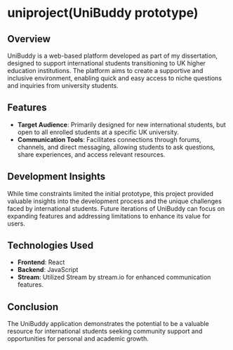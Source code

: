 # uniproject(UniBuddy prototype)

## Overview

UniBuddy is a web-based platform developed as part of my dissertation, designed to support international students transitioning to UK higher education institutions. The platform aims to create a supportive and inclusive environment, enabling quick and easy access to niche questions and inquiries from university students.

## Features

- **Target Audience**: Primarily designed for new international students, but open to all enrolled students at a specific UK university.
- **Communication Tools**: Facilitates connections through forums, channels, and direct messaging, allowing students to ask questions, share experiences, and access relevant resources.

## Development Insights

While time constraints limited the initial prototype, this project provided valuable insights into the development process and the unique challenges faced by international students. Future iterations of UniBuddy can focus on expanding features and addressing limitations to enhance its value for users.

## Technologies Used

- **Frontend**: React
- **Backend**: JavaScript
- **Stream**: Utilized Stream by stream.io for enhanced communication features.

## Conclusion

The UniBuddy application demonstrates the potential to be a valuable resource for international students seeking community support and opportunities for personal and academic growth.

